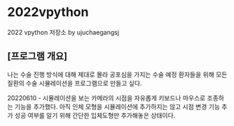 # 2022vpython
2022 vpython 저장소 by ujuchaegangsj
## [프로그램 개요] 
나는 수술 진행 방식에 대해 제대로 몰라 공포심을 가지는 수술 예정 환자들을 위해
모든 질환의 수술 시뮬레이션을 프로그램으로 만들고 싶다.

20220610 - 시뮬레이션을 보는 카메라의 시점을 자유롭게 키보드나 마우스로 
조종하는 기능을 추가했다. 아직 인체 모형을 시뮬레이션에 추가하지는 않고
시점 변경 기능 추가 성공 여부를 알기 위해 간단한 입체도형만 추가해놓은 상태이다.
